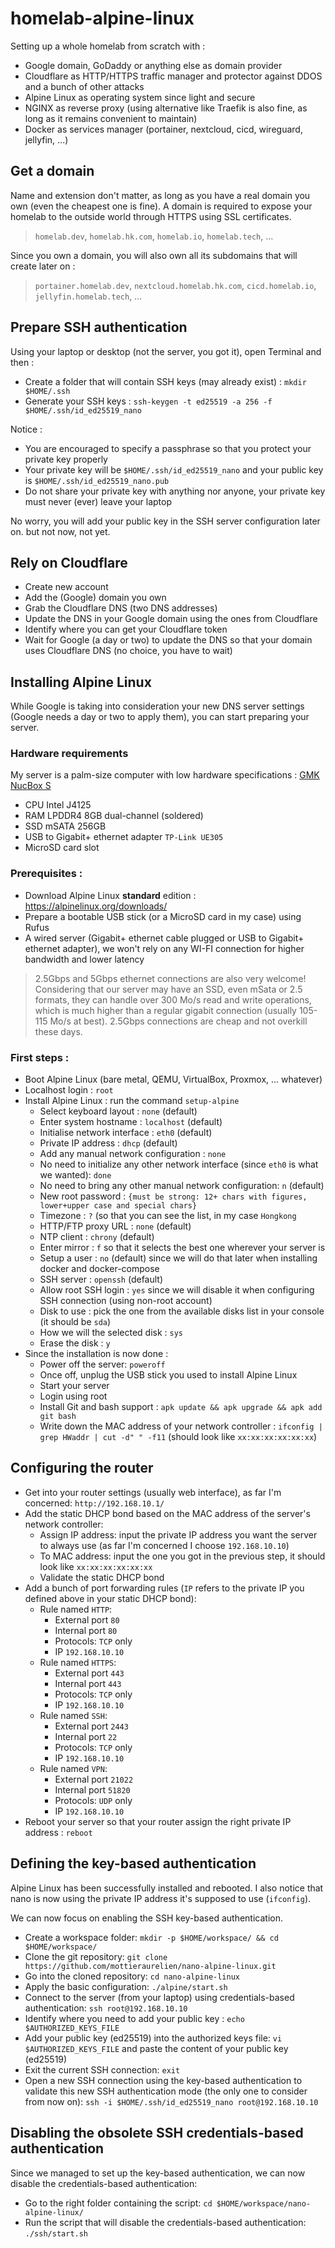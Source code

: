 # homelab-alpine-linux

Setting up a whole homelab from scratch with :

- Google domain, GoDaddy or anything else as domain provider
- Cloudflare as HTTP/HTTPS traffic manager and protector against DDOS and a bunch of other attacks
- Alpine Linux as operating system since light and secure
- NGINX as reverse proxy (using alternative like Traefik is also fine, as long as it remains convenient to maintain)
- Docker as services manager (portainer, nextcloud, cicd, wireguard, jellyfin, ...)

## Get a domain

Name and extension don't matter, as long as you have a real domain you own (even the cheapest one is fine).
A domain is required to expose your homelab to the outside world through HTTPS using SSL certificates.
> `homelab.dev`, `homelab.hk.com`, `homelab.io`, `homelab.tech`, ...

Since you own a domain, you will also own all its subdomains that will create later on :
> `portainer.homelab.dev`, `nextcloud.homelab.hk.com`, `cicd.homelab.io`, `jellyfin.homelab.tech`, ...

## Prepare SSH authentication

Using your laptop or desktop (not the server, you got it), open Terminal and then :

- Create a folder that will contain SSH keys (may already exist) : `mkdir $HOME/.ssh`
- Generate your SSH keys : `ssh-keygen -t ed25519 -a 256 -f $HOME/.ssh/id_ed25519_nano`

Notice :

- You are encouraged to specify a passphrase so that you protect your private key properly
- Your private key will be `$HOME/.ssh/id_ed25519_nano` and your public key is `$HOME/.ssh/id_ed25519_nano.pub`
- Do not share your private key with anything nor anyone, your private key must never (ever) leave your laptop

No worry, you will add your public key in the SSH server configuration later on. but not now, not yet.

## Rely on Cloudflare

- Create new account
- Add the (Google) domain you own
- Grab the Cloudflare DNS (two DNS addresses)
- Update the DNS in your Google domain using the ones from Cloudflare
- Identify where you can get your Cloudflare token
- Wait for Google (a day or two) to update the DNS so that your domain uses Cloudflare DNS (no choice, you have to wait)

## Installing Alpine Linux

While Google is taking into consideration your new DNS server settings (Google needs a day or two to apply them), you
can start preparing your server.

### Hardware requirements

My server is a palm-size computer with low hardware
specifications : [GMK NucBox S](https://www.gmktec.com/products/nucbox-most-powerful-palm-sized-4k-mini-pc-1?variant=c932a16c-0219-4b10-ace4-4d8650f33ade)

- CPU Intel J4125
- RAM LPDDR4 8GB dual-channel (soldered)
- SSD mSATA 256GB
- USB to Gigabit+ ethernet adapter `TP-Link UE305`
- MicroSD card slot

### Prerequisites :

- Download Alpine Linux **standard** edition : https://alpinelinux.org/downloads/
- Prepare a bootable USB stick (or a MicroSD card in my case) using Rufus
- A wired server (Gigabit+ ethernet cable plugged or USB to Gigabit+ ethernet adapter), we won't rely on any WI-FI
  connection for higher bandwidth and lower latency

> 2.5Gbps and 5Gbps ethernet connections are also very welcome! Considering that our server may have an SSD, even mSata
> or 2.5 formats, they can handle over 300 Mo/s read and write operations, which is much higher than a regular
> gigabit connection (usually 105-115 Mo/s at best). 2.5Gbps connections are cheap and not overkill these days.

### First steps :

- Boot Alpine Linux (bare metal, QEMU, VirtualBox, Proxmox, ... whatever)
- Localhost login : `root`
- Install Alpine Linux : run the command `setup-alpine`
    - Select keyboard layout : `none` (default)
    - Enter system hostname : `localhost` (default)
    - Initialise network interface : `eth0` (default)
    - Private IP address : `dhcp` (default)
    - Add any manual network configuration : `none`
    - No need to initialize any other network interface (since `eth0` is what we wanted): `done`
    - No need to bring any other manual network configuration: `n` (default)
    - New root password : `{must be strong: 12+ chars with figures, lower+upper case and special chars}`
    - Timezone : `?` (so that you can see the list, in my case `Hongkong`
    - HTTP/FTP proxy URL : `none` (default)
    - NTP client : `chrony` (default)
    - Enter mirror : `f` so that it selects the best one wherever your server is
    - Setup a user : `no` (default) since we will do that later when installing docker and docker-compose
    - SSH server : `openssh` (default)
    - Allow root SSH login : `yes` since we will disable it when configuring SSH connection (using non-root account)
    - Disk to use : pick the one from the available disks list in your console (it should be `sda`)
    - How we will the selected disk : `sys`
    - Erase the disk : `y`
- Since the installation is now done :
    - Power off the server: `poweroff`
    - Once off, unplug the USB stick you used to install Alpine Linux
    - Start your server
    - Login using root
    - Install Git and bash support : `apk update && apk upgrade && apk add git bash`
    - Write down the MAC address of your network controller : `ifconfig | grep HWaddr | cut -d" " -f11` (should
      look like `xx:xx:xx:xx:xx:xx`)

## Configuring the router

- Get into your router settings (usually web interface), as far I'm concerned: `http://192.168.10.1/`
- Add the static DHCP bond based on the MAC address of the server's network controller:
    - Assign IP address: input the private IP address you want the server to always use (as far I'm
      concerned I choose `192.168.10.10`)
    - To MAC address: input the one you got in the previous step, it should look like `xx:xx:xx:xx:xx:xx`
    - Validate the static DHCP bond
- Add a bunch of port forwarding rules (`IP` refers to the private IP you defined above in your static DHCP bond):
    - Rule named `HTTP`:
        - External port `80`
        - Internal port `80`
        - Protocols: `TCP` only
        - IP `192.168.10.10`
    - Rule named `HTTPS`:
        - External port `443`
        - Internal port `443`
        - Protocols: `TCP` only
        - IP `192.168.10.10`
    - Rule named `SSH`:
        - External port `2443`
        - Internal port `22`
        - Protocols: `TCP` only
        - IP `192.168.10.10`
    - Rule named `VPN`:
        - External port `21022`
        - Internal port `51820`
        - Protocols: `UDP` only
        - IP `192.168.10.10`
- Reboot your server so that your router assign the right private IP address : `reboot`

## Defining the key-based authentication

Alpine Linux has been successfully installed and rebooted.
I also notice that nano is now using the private IP address it's supposed to use (`ifconfig`).

We can now focus on enabling the SSH key-based authentication.

- Create a workspace folder: `mkdir -p $HOME/workspace/ && cd $HOME/workspace/`
- Clone the git repository: `git clone https://github.com/mottieraurelien/nano-alpine-linux.git`
- Go into the cloned repository: `cd nano-alpine-linux`
- Apply the basic configuration: `./alpine/start.sh`
- Connect to the server (from your laptop) using credentials-based authentication: `ssh root@192.168.10.10`
- Identify where you need to add your public key : `echo $AUTHORIZED_KEYS_FILE`
- Add your public key (ed25519) into the authorized keys file: `vi $AUTHORIZED_KEYS_FILE` and paste the content of your
  public key (ed25519)
- Exit the current SSH connection: `exit`
- Open a new SSH connection using the key-based authentication to validate this new SSH authentication
  mode (the only one to consider from now on): `ssh -i $HOME/.ssh/id_ed25519_nano root@192.168.10.10`

## Disabling the obsolete SSH credentials-based authentication

Since we managed to set up the key-based authentication, we can now disable the credentials-based authentication:

- Go to the right folder containing the script: `cd $HOME/workspace/nano-alpine-linux/`
- Run the script that will disable the credentials-based authentication: `./ssh/start.sh`

